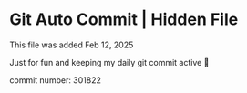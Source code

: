 # Git Auto Commit | Hidden File

This file was added Feb 12, 2025

Just for fun and keeping my daily git commit active 🤪

commit number: 301822
